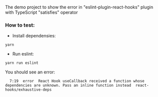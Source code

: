 The demo project to show the error in "eslint-plugin-react-hooks" plugin with TypeScript "satisfies" operator

### How to test:
- Install dependensies:
```
yarn
```
- Run eslint:
```
yarn run eslint
```

You should see an error:
```
  7:19  error  React Hook useCallback received a function whose dependencies are unknown. Pass an inline function instead  react-hooks/exhaustive-deps
```
